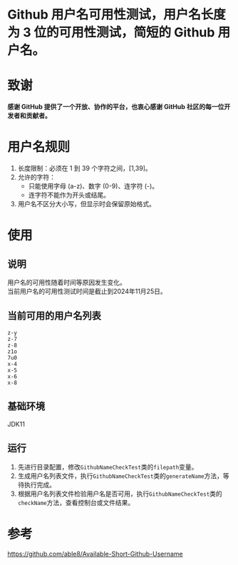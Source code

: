 # Github 用户名可用性测试，用户名长度为 3 位的可用性测试，简短的 Github 用户名。

# 致谢
**感谢 GitHub 提供了一个开放、协作的平台，也衷心感谢 GitHub 社区的每一位开发者和贡献者。** 

# 用户名规则
1. 长度限制：必须在 1 到 39 个字符之间，[1,39]。
2. 允许的字符：
   - 只能使用字母 (a-z)、数字 (0-9)、连字符 (-)。
   - 连字符不能作为开头或结尾。
3. 用户名不区分大小写，但显示时会保留原始格式。

# 使用
## 说明
用户名的可用性随着时间等原因发生变化。  
当前用户名的可用性测试时间是截止到2024年11月25日。
## 当前可用的用户名列表
```
z-y
z-7
z-8
z1o
7u0
x-4
x-5
x-6
x-8
```
## 基础环境
JDK11
## 运行
1. 先进行目录配置，修改`GithubNameCheckTest`类的`filepath`变量。
2. 生成用户名列表文件，执行`GithubNameCheckTest`类的`generateName`方法，等待执行完成。
3. 根据用户名列表文件检验用户名是否可用，执行`GithubNameCheckTest`类的`checkName`方法，查看控制台或文件结果。

# 参考
https://github.com/able8/Available-Short-Github-Username
